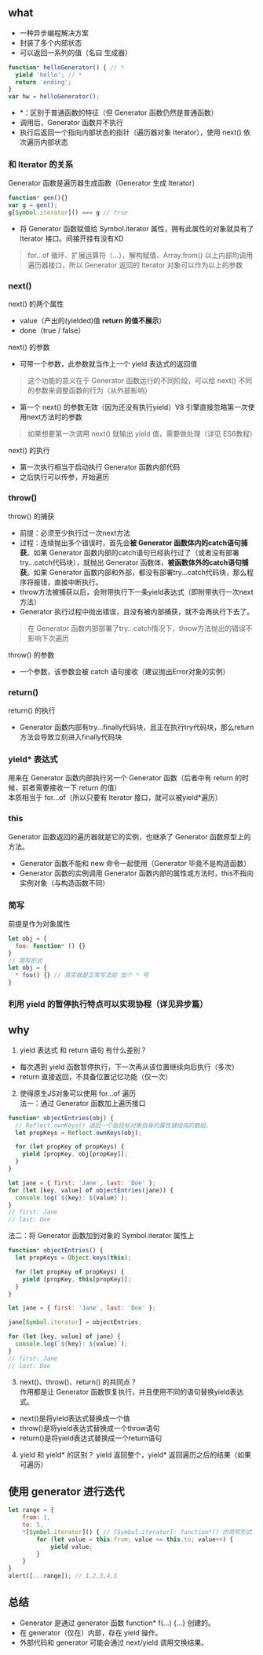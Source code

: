 ## what
- 一种异步编程解决方案
- 封装了多个内部状态
- 可以返回一系列的值（名曰 生成器）

```js
function* helloGenerator() { // *
  yield 'hello'; // *
  return 'ending';
}
var hw = helloGenerator();
```
- *：区别于普通函数的特征（但 Generator 函数仍然是普通函数）
- 调用后，Generator 函数并不执行
- 执行后返回一个指向内部状态的指针（遍历器对象 Iterator），使用 next() 依次遍历内部状态

### 和 Iterator 的关系
Generator 函数是遍历器生成函数（Generator 生成 Iterator）
```js
function* gen(){}
var g = gen();
g[Symbol.iterator]() === g // true
```
- 将 Generator 函数赋值给 Symbol.iterator 属性，拥有此属性的对象就具有了 Iterator 接口。间接开挂有没有XD
> for...of 循环、扩展运算符（...）、解构赋值、Array.from()
以上内部均调用遍历器接口，所以 Generator 返回的 Iterator 对象可以作为以上的参数

### next()
next() 的两个属性
- value（产出的(yielded)值 **return 的值不展示**）
- done（true / false）

next() 的参数
- 可带一个参数，此参数就当作上一个 yield 表达式的返回值
> 这个功能的意义在于 Generator 函数运行的不同阶段，可以给 next() 不同的参数来调整函数的行为（从外部影响）

- 第一个 next() 的参数无效（因为还没有执行yield）V8 引擎直接忽略第一次使用next方法时的参数
> 如果想要第一次调用 next() 就输出 yield 值，需要做处理（详见 ES6教程）

next() 的执行
- 第一次执行相当于启动执行 Generator 函数内部代码
- 之后执行可以传参，开始遍历

### throw()
throw() 的捕获  
- 前提：必须至少执行过一次next方法
- 过程：连续抛出多个错误时，首先会**被 Generator 函数体内的catch语句捕获**。如果 Generator 函数内部的catch语句已经执行过了（或者没有部署try...catch代码块），就抛出 Generator 函数体，**被函数体外的catch语句捕获**。如果 Generator 函数内部和外部，都没有部署try...catch代码块，那么程序将报错，直接中断执行。
- throw方法被捕获以后，会附带执行下一条yield表达式（即附带执行一次next方法）
- Generator 执行过程中抛出错误，且没有被内部捕获，就不会再执行下去了。
> 在 Generator 函数内部部署了try...catch情况下，throw方法抛出的错误不影响下次遍历

throw() 的参数
- 一个参数，该参数会被 catch 语句接收（建议抛出Error对象的实例）

### return()
return() 的执行
- Generator 函数内部有try...finally代码块，且正在执行try代码块，那么return方法会导致立刻进入finally代码块

### yield* 表达式
用来在 Generator 函数内部执行另一个 Generator 函数（后者中有 return 的时候，前者需要接收一下 return 的值）  
本质相当于 for...of（所以只要有 Iterator 接口，就可以被yield*遍历）

### this
Generator 函数返回的遍历器就是它的实例，也继承了 Generator 函数原型上的方法。  
- Generator 函数不能和 new 命令一起使用（Generator 毕竟不是构造函数）
- Generator 函数的实例调用 Generator 函数内部的属性或方法时，this不指向实例对象（与构造函数不同）

### 简写
前提是作为对象属性
```js
let obj = {
  foo: function* () {}
}
// 简写形式
let obj = {
  * foo() {} // 其实就是正常写法前 加个 * 号
}
```

### 利用 yield 的暂停执行特点可以实现协程（详见异步篇）

## why
1. yield 表达式 和 return 语句 有什么差别？  
- 每次遇到 yield 函数暂停执行，下一次再从该位置继续向后执行（多次）
- return 直接返回，不具备位置记忆功能（仅一次）

2. 使得原生JS对象可以使用 for...of 遍历  
法一：通过 Generator 函数加上遍历接口
```js
function* objectEntries(obj) {
  // Reflect.ownKeys() 返回一个由目标对象自身的属性键组成的数组。
  let propKeys = Reflect.ownKeys(obj);

  for (let propKey of propKeys) {
    yield [propKey, obj[propKey]];
  }
}

let jane = { first: 'Jane', last: 'Doe' };
for (let [key, value] of objectEntries(jane)) {
  console.log(`${key}: ${value}`);
}
// first: Jane
// last: Doe
```
法二：将 Generator 函数加到对象的 Symbol.iterator 属性上
```js
function* objectEntries() {
  let propKeys = Object.keys(this);

  for (let propKey of propKeys) {
    yield [propKey, this[propKey]];
  }
}

let jane = { first: 'Jane', last: 'Doe' };

jane[Symbol.iterator] = objectEntries;

for (let [key, value] of jane) {
  console.log(`${key}: ${value}`);
}
// first: Jane
// last: Doe
```

3. next()、throw()、return() 的共同点？  
作用都是让 Generator 函数恢复执行，并且使用不同的语句替换yield表达式。
- next()是将yield表达式替换成一个值
- throw()是将yield表达式替换成一个throw语句
- return()是将yield表达式替换成一个return语句

4. yield 和 yield* 的区别？
yield 返回整个，yield* 返回遍历之后的结果（如果可遍历）

## 使用 generator 进行迭代
```js
let range = {
    from: 1,
    to: 5,
    *[Symbol.iterator]() { // [Symbol.iterator]: function*() 的简写形式
        for (let value = this.from; value <= this.to; value++) {
            yield value;
        }
    }
}
alert([...range]); // 1,2,3,4,5
```

## 总结
- Generator 是通过 generator 函数 function* f(…) {…} 创建的。
- 在 generator（仅在）内部，存在 yield 操作。
- 外部代码和 generator 可能会通过 next/yield 调用交换结果。